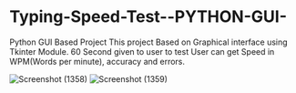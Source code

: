 # Typing-Speed-Test--PYTHON-GUI-
Python GUI Based Project This project Based on Graphical interface using Tkinter Module. 60 Second given to user to test User can get Speed in WPM(Words per minute), accuracy and errors.

![Screenshot (1358)](https://github.com/vedant-dhamecha/Typing-Speed-Test--PYTHON-GUI-/assets/105575987/86ff58ce-5339-47f6-a0f2-14662727ddd4)
![Screenshot (1359)](https://github.com/vedant-dhamecha/Typing-Speed-Test--PYTHON-GUI-/assets/105575987/34c6f25b-64e2-4dd9-a69e-9c2a979cc2af)
